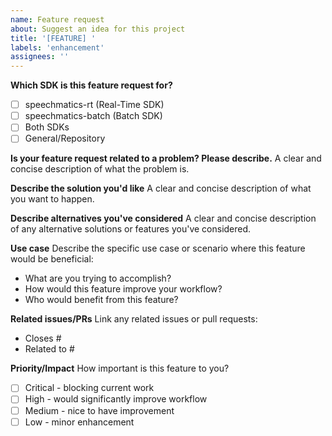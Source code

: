 ```yaml
---
name: Feature request
about: Suggest an idea for this project
title: '[FEATURE] '
labels: 'enhancement'
assignees: ''
---
```


**Which SDK is this feature request for?**
- [ ] speechmatics-rt (Real-Time SDK)
- [ ] speechmatics-batch (Batch SDK)
- [ ] Both SDKs
- [ ] General/Repository

**Is your feature request related to a problem? Please describe.**
A clear and concise description of what the problem is.

**Describe the solution you'd like**
A clear and concise description of what you want to happen.

**Describe alternatives you've considered**
A clear and concise description of any alternative solutions or features you've considered.

**Use case**
Describe the specific use case or scenario where this feature would be beneficial:
- What are you trying to accomplish?
- How would this feature improve your workflow?
- Who would benefit from this feature?

**Related issues/PRs**
Link any related issues or pull requests:
- Closes #
- Related to #

**Priority/Impact**
How important is this feature to you?
- [ ] Critical - blocking current work
- [ ] High - would significantly improve workflow
- [ ] Medium - nice to have improvement
- [ ] Low - minor enhancement
